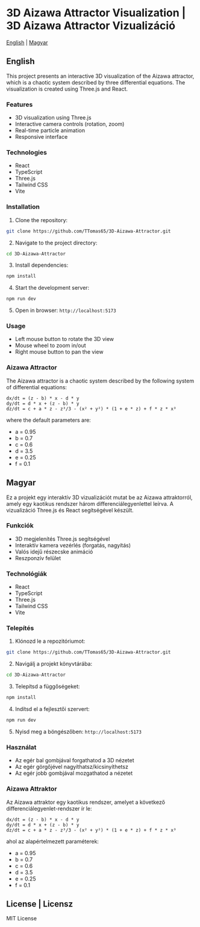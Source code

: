 # 3D Aizawa Attractor Visualization | 3D Aizawa Attractor Vizualizáció

[English](#english) | [Magyar](#magyar)

## English

This project presents an interactive 3D visualization of the Aizawa attractor, which is a chaotic system described by three differential equations. The visualization is created using Three.js and React.

### Features

- 3D visualization using Three.js
- Interactive camera controls (rotation, zoom)
- Real-time particle animation
- Responsive interface

### Technologies

- React
- TypeScript
- Three.js
- Tailwind CSS
- Vite

### Installation

1. Clone the repository:
```bash
git clone https://github.com/TTomas65/3D-Aizawa-Attractor.git
```

2. Navigate to the project directory:
```bash
cd 3D-Aizawa-Attractor
```

3. Install dependencies:
```bash
npm install
```

4. Start the development server:
```bash
npm run dev
```

5. Open in browser: `http://localhost:5173`

### Usage

- Left mouse button to rotate the 3D view
- Mouse wheel to zoom in/out
- Right mouse button to pan the view

### Aizawa Attractor

The Aizawa attractor is a chaotic system described by the following system of differential equations:

```
dx/dt = (z - b) * x - d * y
dy/dt = d * x + (z - b) * y
dz/dt = c + a * z - z³/3 - (x² + y²) * (1 + e * z) + f * z * x³
```

where the default parameters are:
- a = 0.95
- b = 0.7
- c = 0.6
- d = 3.5
- e = 0.25
- f = 0.1

## Magyar

Ez a projekt egy interaktív 3D vizualizációt mutat be az Aizawa attraktorról, amely egy kaotikus rendszer három differenciálegyenlettel leírva. A vizualizáció Three.js és React segítségével készült.

### Funkciók

- 3D megjelenítés Three.js segítségével
- Interaktív kamera vezérlés (forgatás, nagyítás)
- Valós idejű részecske animáció
- Reszponzív felület

### Technológiák

- React
- TypeScript
- Three.js
- Tailwind CSS
- Vite

### Telepítés

1. Klónozd le a repozitóriumot:
```bash
git clone https://github.com/TTomas65/3D-Aizawa-Attractor.git
```

2. Navigálj a projekt könyvtárába:
```bash
cd 3D-Aizawa-Attractor
```

3. Telepítsd a függőségeket:
```bash
npm install
```

4. Indítsd el a fejlesztői szervert:
```bash
npm run dev
```

5. Nyisd meg a böngészőben: `http://localhost:5173`

### Használat

- Az egér bal gombjával forgathatod a 3D nézetet
- Az egér görgőjével nagyíthatsz/kicsinyíthetsz
- Az egér jobb gombjával mozgathatod a nézetet

### Aizawa Attraktor

Az Aizawa attraktor egy kaotikus rendszer, amelyet a következő differenciálegyenlet-rendszer ír le:

```
dx/dt = (z - b) * x - d * y
dy/dt = d * x + (z - b) * y
dz/dt = c + a * z - z³/3 - (x² + y²) * (1 + e * z) + f * z * x³
```

ahol az alapértelmezett paraméterek:
- a = 0.95
- b = 0.7
- c = 0.6
- d = 3.5
- e = 0.25
- f = 0.1

## License | Licensz

MIT License
